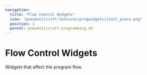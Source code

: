 ```yaml
---
navigation:
  title: "Flow Control Widgets"
  icon: "pneumaticcraft:textures/progwidgets/start_piece.png"
  position: 1
  parent: pneumaticcraft:programming.md
---
```


# Flow Control Widgets

Widgets that affect the program flow.

<SubPages />